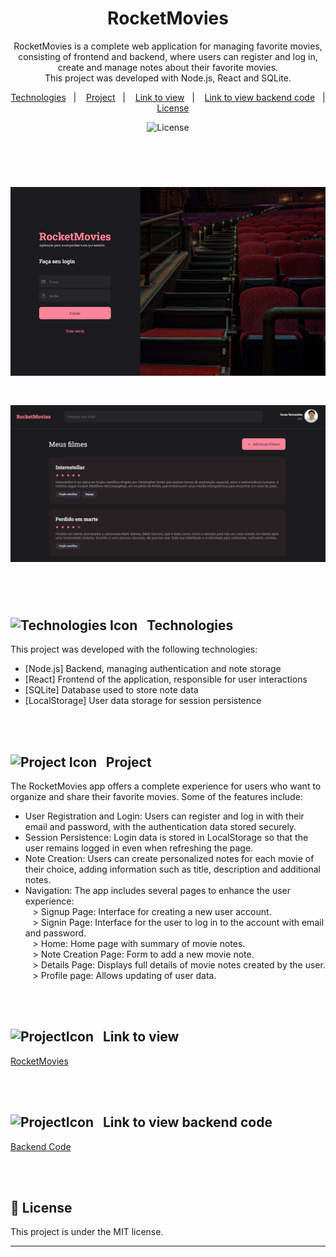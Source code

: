 <h1 align="center"> RocketMovies </h1>

<p align="center">
RocketMovies is a complete web application for managing favorite movies, consisting of frontend and backend, where users can register and log in, create and manage notes about their favorite movies.<br/> 
This project was developed with Node.js, React and SQLite.
</p>

<p align="center">
  <a href="#Technologies">Technologies</a>&nbsp;&nbsp;&nbsp;|&nbsp;&nbsp;&nbsp;
  <a href="#Project">Project</a>&nbsp;&nbsp;&nbsp;|&nbsp;&nbsp;&nbsp;
  <a href="#Link-to-view">Link to view</a>&nbsp;&nbsp;&nbsp;|&nbsp;&nbsp;&nbsp;
  <a href="#Link-to-view-backend-code">Link to view backend code</a>&nbsp;&nbsp;&nbsp;|&nbsp;&nbsp;&nbsp;
  <a href="#memo-license">License</a>
</p>
<p align="center">
  <img alt="License" src="https://img.shields.io/static/v1?label=license&message=MIT&color=49AA26&labelColor=000000">
</p>

<br><br>
<h1 align="center">
  <img alt="RocketMovies project" src="./src/assets/rocketMovies1.PNG" width="700"/>
</h1>

<h1 align="center">
  <img alt="RocketMovies project" src="./src/assets/rocketMovies2.PNG" width="700"/>
</h1>

<br><br>
<h2 align="left" id="Technologies"> <img src=https://github.com/user-attachments/assets/aff6a111-103c-4037-a044-c9f9c10691cc alt="Technologies Icon" style="width:26px;">&nbsp;&nbsp; Technologies </h2>

This project was developed with the following technologies:
- [Node.js] Backend, managing authentication and note storage
- [React] Frontend of the application, responsible for user interactions
- [SQLite] Database used to store note data
- [LocalStorage] User data storage for session persistence

<br><br>
<h2 align="left" id="Project"> <img src=https://github.com/user-attachments/assets/7ac4a526-7c35-4f2d-a851-413c7f515e2c alt="Project Icon" style="width:28px;">&nbsp;&nbsp; Project </h2>

  The RocketMovies app offers a complete experience for users who want to organize and share their favorite movies. Some of the features include:

  - User Registration and Login: Users can register and log in with their email and password, with the authentication data stored securely.</br>
  - Session Persistence: Login data is stored in LocalStorage so that the user remains logged in even when refreshing the page.</br>
  - Note Creation: Users can create personalized notes for each movie of their choice, adding information such as title, description and additional notes.</br>
  - Navigation: The app includes several pages to enhance the user experience:</br>
  &nbsp;&nbsp; > Signup Page: Interface for creating a new user account.</br>
  &nbsp;&nbsp; > Signin Page: Interface for the user to log in to the account with email and password.</br>
  &nbsp;&nbsp; > Home: Home page with summary of movie notes.</br>
  &nbsp;&nbsp; > Note Creation Page: Form to add a new movie note.</br>
  &nbsp;&nbsp; > Details Page: Displays full details of movie notes created by the user.</br>
  &nbsp;&nbsp; > Profile page: Allows updating of user data.<br/>
  
  

<br><br>
<h2 align="left" id="Link-to-view"> <img src=https://github.com/user-attachments/assets/01c56b54-2205-4397-8f3a-ee4474e317ff alt="ProjectIcon" style="width:26px;">&nbsp;&nbsp;   Link to view </h2>

[RocketMovies](https://notesaboutmovies.netlify.app/)

<br><br>
<h2 align="left" id="Link-to-view-backend-code"> <img src=https://github.com/user-attachments/assets/01c56b54-2205-4397-8f3a-ee4474e317ff alt="ProjectIcon" style="width:26px;">&nbsp;&nbsp;   Link to view backend code </h2>

[Backend Code](https://notesaboutmovies.netlify.app/)

<br><br>
## :memo: License

This project is under the MIT license.

---
